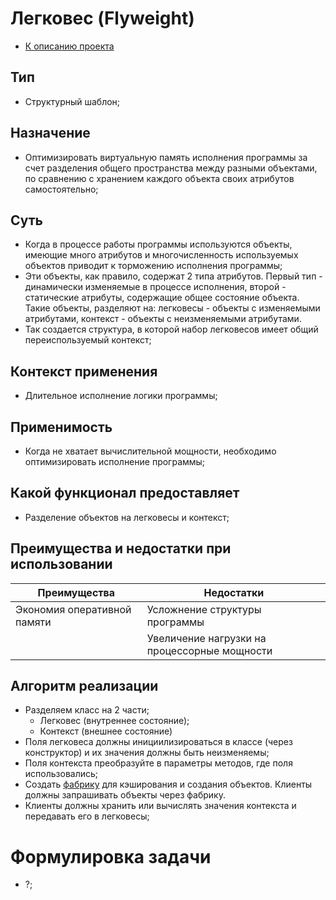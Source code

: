 # Легковес (Flyweight)
* [К описанию проекта](https://github.com/engine-it-in/java-design-patterns)

## Тип
* Структурный шаблон;

## Назначение
* Оптимизировать виртуальную память исполнения программы за счет разделения общего
пространства между разными объектами, по сравнению с хранением каждого объекта 
своих атрибутов самостоятельно;

## Суть
* Когда в процессе работы программы используются объекты, имеющие много атрибутов 
и многочисленность используемых объектов приводит к торможению исполнения программы; 
* Эти объекты, как правило, содержат 2 типа атрибутов. Первый тип - динамически 
изменяемые в процессе исполнения, второй - статические атрибуты, содержащие 
общее состояние объекта. Такие объекты, разделяют на: легковесы - объекты с изменяемыми
атрибутами, контекст - объекты с неизменяемыми атрибутами.
* Так создается структура, в которой набор легковесов имеет общий 
переиспользуемый контекст;

## Контекст применения
* Длительное исполнение логики программы;

## Применимость
* Когда не хватает вычислительной мощности, необходимо оптимизировать исполнение программы;

## Какой функционал предоставляет
* Разделение объектов на легковесы и контекст;
## Преимущества и недостатки при использовании

| Преимущества                | Недостатки                                   |
|-----------------------------|----------------------------------------------|
| Экономия оперативной памяти | Усложнение структуры программы               |
|                             | Увеличение нагрузки на процессорные мощности |

## Алгоритм реализации

* Разделяем класс на 2 части;
  * Легковес (внутреннее состояние);
  * Контекст (внешнее состояние)
* Поля легковеса должны инициилизироваться в 
классе (через конструктор) и их значения должны быть неизменяемы;
* Поля контекста преобразуйте в параметры методов, где поля использовались;
* Создать [фабрику](../../creating/factorymethod/README.md) для кэширования и создания
объектов. Клиенты должны запрашивать объекты через фабрику.
* Клиенты должны хранить или вычислять значения контекста и передавать его в легковесы;

# Формулировка задачи

* ?;